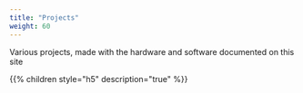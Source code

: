 ```yaml
---
title: "Projects"
weight: 60
---
```


Various projects, made with the hardware and software documented on this
site
<!--more-->

{{% children style="h5" description="true" %}}
